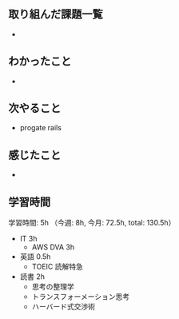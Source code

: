 ## 取り組んだ課題一覧
- 
## わかったこと
-
## 次やること
- progate rails
## 感じたこと
- 
## 学習時間
学習時間: 5h （今週: 8h, 今月: 72.5h, total: 130.5h）
- IT 3h
  - AWS DVA 3h
- 英語 0.5h
  - TOEIC 読解特急
- 読書 2h
  - 思考の整理学
  - トランスフォーメーション思考
  - ハーバード式交渉術
